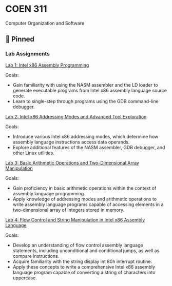 # COEN 311
Computer Organization and Software

## 📌 Pinned

### Lab Assignments
[Lab 1: Intel x86 Assembly Programming](https://github.com/mdkaba/COEN311/tree/main/Lab%201-%20COEN311)

Goals:
- Gain familiarity with using the NASM assembler and the LD loader to generate executable programs from Intel x86 assembly language source code.
- Learn to single-step through programs using the GDB command-line debugger.

  
[Lab 2: Intel x86 Addressing Modes and Advanced Tool Exploration](https://github.com/mdkaba/COEN311/tree/main/Lab%202-%20COEN311)

Goals:
- Introduce various Intel x86 addressing modes, which determine how assembly language instructions access data operands.
- Explore additional features of the NASM assembler, GDB debugger, and other Linux utilities.

[Lab 3: Basic Arithmetic Operations and Two-Dimensional Array Manipulation](link_to_lab3)

Goals:
- Gain proficiency in basic arithmetic operations within the context of assembly language programming.
- Apply knowledge of addressing modes and arithmetic operations to write assembly language programs capable of accessing elements in a two-dimensional array of integers stored in memory.

  
[Lab 4: Flow Control and String Manipulation in Intel x86 Assembly Language](link_to_lab4)

Goals:
- Develop an understanding of flow control assembly language statements, including unconditional and conditional jumps, as well as compare instructions.
- Acquire familiarity with the string display int 80h interrupt routine.
- Apply these concepts to write a comprehensive Intel x86 assembly language program capable of converting a string of characters into uppercase.
